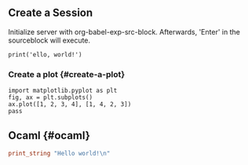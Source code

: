 

## Create a Session

Initialize server with org-babel-exp-src-block.  Afterwards, 'Enter' in the sourceblock will execute.

```jupyter-python
print('ello, world!')
```


### Create a plot {#create-a-plot}

```jupyter-python
import matplotlib.pyplot as plt
fig, ax = plt.subplots()
ax.plot([1, 2, 3, 4], [1, 4, 2, 3])
pass
```


## Ocaml {#ocaml}

```ocaml
print_string "Hello world!\n"
```